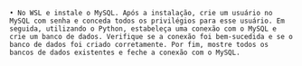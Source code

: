     • No WSL e instale o MySQL. Após a instalação, crie um usuário no MySQL com senha e conceda todos os privilégios para esse usuário. Em seguida, utilizando o Python, estabeleça uma conexão com o MySQL e crie um banco de dados. Verifique se a conexão foi bem-sucedida e se o banco de dados foi criado corretamente. Por fim, mostre todos os bancos de dados existentes e feche a conexão com o MySQL.
